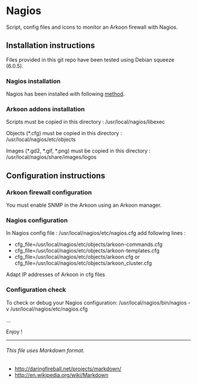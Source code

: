 # Nagios #

Script, config files and icons to monitor an Arkoon firewall with Nagios.

## Installation instructions ##
Files provided in this git repo have been tested using Debian squeeze (6.0.5).

### Nagios installation ###
Nagios has been installed with following [method](http://wiki.monitoring-fr.org/nagios/debian-install).

### Arkoon addons installation ###
Scripts must be copied in this directory :
/usr/local/nagios/libexec

Objects (*.cfg) must be copied in this directory :
/usr/local/nagios/etc/objects

Images (*.gd2, *.gif, *.png) must be copied in this directory :
/usr/local/nagios/share/images/logos

## Configuration instructions ###
### Arkoon firewall configuration ##
You must enable SNMP in the Arkoon using an Arkoon manager.

### Nagios configuration ##
In Nagios config file : /usr/local/nagios/etc/nagios.cfg add following lines :
* cfg_file=/usr/local/nagios/etc/objects/arkoon-commands.cfg
* cfg_file=/usr/local/nagios/etc/objects/arkoon-templates.cfg
* cfg_file=/usr/local/nagios/etc/objects/arkoon.cfg
or
cfg_file=/usr/local/nagios/etc/objects/arkoon_cluster.cfg

Adapt IP addresses of Arkoon in cfg files

### Configuration check ##
To check or debug your Nagios configuration:
/usr/local/nagios/bin/nagios -v /usr/local/nagios/etc/nagios.cfg

...

Enjoy !

- - -
###### This file uses Markdown format. ######
* http://daringfireball.net/projects/markdown/
* http://en.wikipedia.org/wiki/Markdown

